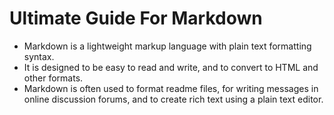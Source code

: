 # Ultimate Guide For Markdown
- Markdown is a lightweight markup language with plain text formatting syntax. 
- It is designed to be easy to read and write, and to convert to HTML and other formats. 
- Markdown is often used to format readme files, for writing messages in online discussion forums, and to create rich text using a plain text editor.
